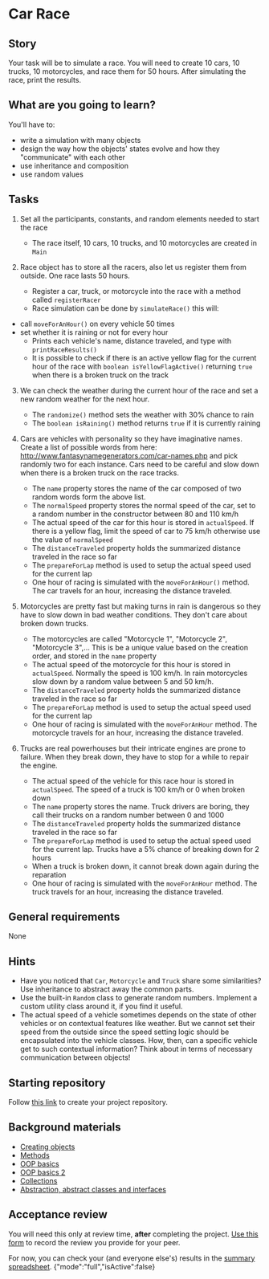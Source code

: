 # Car Race

## Story

Your task will be to simulate a race. You will need to create 10
cars, 10 trucks, 10 motorcycles, and race them for 50 hours. After
simulating the race, print the results.

## What are you going to learn?

You'll have to:

- write a simulation with many objects
- design the way how the objects' states evolve and how they "communicate" with each other
- use inheritance and composition
- use random values

## Tasks


1. Set all the participants, constants, and random elements needed to start the race

    - The race itself, 10 cars, 10 trucks, and 10 motorcycles are created in `Main`

2. Race object has to store all the racers, also let us register them from outside. One race lasts 50 hours.

    - Register a car, truck, or motorcycle into the race with a method called `registerRacer`
    - Race simulation can be done by `simulateRace()` this will:
- call `moveForAnHour()` on every vehicle 50 times
- set whether it is raining or not for every hour
    - Prints each vehicle's name, distance traveled, and type with `printRaceResults()`
    - It is possible to check if there is an active yellow flag for the current hour of the race with `boolean isYellowFlagActive()` returning `true` when there is a broken truck on the track

3. We can check the weather during the current hour of the race and set a new random weather for the next hour.

    - The `randomize()` method sets the weather with 30% chance to rain
    - The `boolean isRaining()` method returns `true` if it is currently raining

4. Cars are vehicles with personality so they have imaginative names. Create a list of possible words from here: <http://www.fantasynamegenerators.com/car-names.php> and pick randomly two for each instance. Cars need to be careful and slow down when there is a broken truck on the race tracks.

    - The `name` property stores the name of the car composed of two random words form the above list.
    - The `normalSpeed` property stores the normal speed of the car, set to a random number in the constructor between 80 and 110 km/h
    - The actual speed of the car for this hour is stored in `actualSpeed`. If there is a yellow flag, limit the speed of car to 75 km/h otherwise use the value of `normalSpeed`
    - The `distanceTraveled` property holds the summarized distance traveled in the race so far
    - The `prepareForLap` method is used to setup the actual speed used for the current lap
    - One hour of racing is simulated with the `moveForAnHour()` method. The car travels for an hour, increasing the distance traveled.

5. Motorcycles are pretty fast but making turns in rain is dangerous so they have to slow down in bad weather conditions. They don't care about broken down trucks.

    - The motorcycles are called "Motorcycle 1", "Motorcycle 2", "Motorcycle 3",... This is be a unique value based on the creation order, and stored in the `name` property
    - The actual speed of the motorcycle for this hour is stored in `actualSpeed`. Normally the speed is 100 km/h. In rain motorcycles slow down by a random value between 5 and 50 km/h.
    - The `distanceTraveled` property holds the summarized distance traveled in the race so far
    - The `prepareForLap` method is used to setup the actual speed used for the current lap
    - One hour of racing is simulated with the `moveForAnHour` method. The motorcycle travels for an hour, increasing the distance traveled.

6. Trucks are real powerhouses but their intricate engines are prone to failure. When they break down, they have to stop for a while to repair the engine.

    - The actual speed of the vehicle for this race hour is stored in `actualSpeed`. The speed of a truck is 100 km/h or 0 when broken down
    - The `name` property stores the name. Truck drivers are boring, they call their trucks on a random number between 0 and 1000
    - The `distanceTraveled` property holds the summarized distance traveled in the race so far
    - The `prepareForLap` method is used to setup the actual speed used for the current lap. Trucks have a 5% chance of breaking down for 2 hours
    - When a truck is broken down, it cannot break down again during the reparation
    - One hour of racing is simulated with the `moveForAnHour` method. The truck travels for an hour, increasing the distance traveled.


## General requirements


None

## Hints

- Have you noticed that `Car`, `Motorcycle` and `Truck` share some similarities?
  Use inheritance to abstract away the common parts.
- Use the built-in `Random` class to generate random numbers.
  Implement a custom utility class around it, if you find it useful.
- The actual speed of a vehicle sometimes depends on the state of other vehicles or
  on contextual features like weather. But we cannot set their speed from the outside
  since the speed setting logic should be encapsulated into the vehicle classes.
  How, then, can a specific vehicle get to such contextual information? Think about
  in terms of necessary communication between objects!

## Starting repository

Follow [this link](https://journey.code.cool/v2/project/solo/blueprint/car-race/java) to create your project repository.

## Background materials

- [Creating objects](https://learn.code.cool/full-stack/#/../pages/java/creating-objects)
- [Methods](https://learn.code.cool/full-stack/#/../pages/java/methods)
- [OOP basics](https://learn.code.cool/full-stack/#/../pages/java/basics-of-object-oriented-programming)
- [OOP basics 2](https://learn.code.cool/full-stack/#/../pages/java/basics-of-object-oriented-programming-with-java-part-2)
- [Collections](https://learn.code.cool/full-stack/#/../pages/java/collections)
- [Abstraction, abstract classes and interfaces](https://learn.code.cool/full-stack/#/../pages/java/abstraction)

## Acceptance review

You will need this only at review time, **after** completing the project.
[Use this form](https://forms.gle/cskPcc97kftqwQBe8) to record the review you provide for your peer.

For now, you can check your (and everyone else's) results in the [summary spreadsheet](https://docs.google.com/spreadsheets/d/1otJkV-zl-Sfg3BWX1ZbFJ_e-GpLf5Jr6oSysZTfpfD4/edit#gid=31463349).
{"mode":"full","isActive":false}